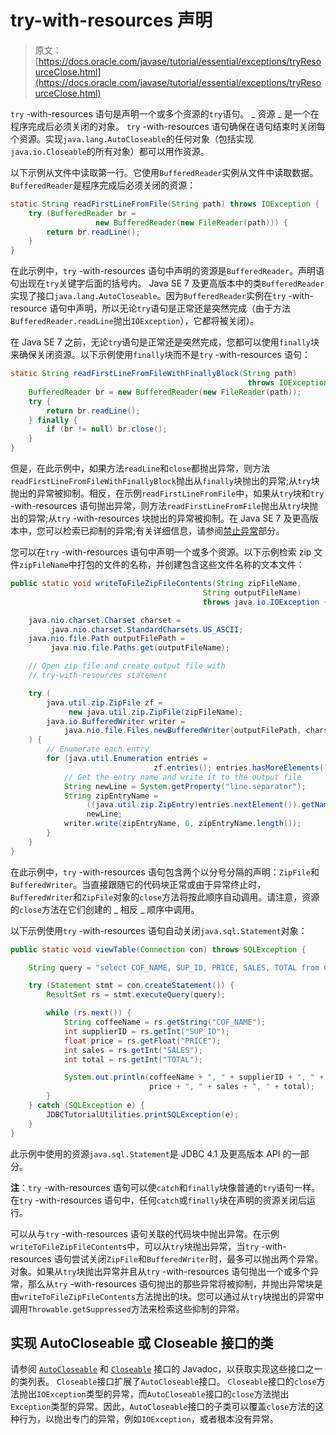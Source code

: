 # try-with-resources 声明

> 原文： [https://docs.oracle.com/javase/tutorial/essential/exceptions/tryResourceClose.html](https://docs.oracle.com/javase/tutorial/essential/exceptions/tryResourceClose.html)

`try` -with-resources 语句是声明一个或多个资源的`try`语句。 _ 资源 _ 是一个在程序完成后必须关闭的对象。 `try` -with-resources 语句确保在语句结束时关闭每个资源。实现`java.lang.AutoCloseable`的任何对象（包括实现`java.io.Closeable`的所有对象）都可以用作资源。

以下示例从文件中读取第一行。它使用`BufferedReader`实例从文件中读取数据。 `BufferedReader`是程序完成后必须关闭的资源：

```java
static String readFirstLineFromFile(String path) throws IOException {
    try (BufferedReader br =
                   new BufferedReader(new FileReader(path))) {
        return br.readLine();
    }
}

```

在此示例中，`try` -with-resources 语句中声明的资源是`BufferedReader`。声明语句出现在`try`关键字后面的括号内。 Java SE 7 及更高版本中的类`BufferedReader`实现了接口`java.lang.AutoCloseable`。因为`BufferedReader`实例在`try` -with-resource 语句中声明，所以无论`try`语句是正常还是突然完成（由于方法`BufferedReader.readLine`抛出`IOException`），它都将被关闭）。

在 Java SE 7 之前，无论`try`语句是正常还是突然完成，您都可以使用`finally`块来确保关闭资源。以下示例使用`finally`块而不是`try` -with-resources 语句：

```java
static String readFirstLineFromFileWithFinallyBlock(String path)
                                                     throws IOException {
    BufferedReader br = new BufferedReader(new FileReader(path));
    try {
        return br.readLine();
    } finally {
        if (br != null) br.close();
    }
}

```

但是，在此示例中，如果方法`readLine`和`close`都抛出异常，则方法`readFirstLineFromFileWithFinallyBlock`抛出从`finally`块抛出的异常;从`try`块抛出的异常被抑制。相反，在示例`readFirstLineFromFile`中，如果从`try`块和`try` -with-resources 语句抛出异常，则方法`readFirstLineFromFile`抛出从`try`块抛出的异常;从`try` -with-resources 块抛出的异常被抑制。在 Java SE 7 及更高版本中，您可以检索已抑制的异常;有关详细信息，请参阅[禁止异常](#suppressed-exceptions)部分。

您可以在`try` -with-resources 语句中声明一个或多个资源。以下示例检索 zip 文件`zipFileName`中打包的文件的名称，并创建包含这些文件名称的文本文件：

```java
public static void writeToFileZipFileContents(String zipFileName,
                                           String outputFileName)
                                           throws java.io.IOException {

    java.nio.charset.Charset charset =
         java.nio.charset.StandardCharsets.US_ASCII;
    java.nio.file.Path outputFilePath =
         java.nio.file.Paths.get(outputFileName);

    // Open zip file and create output file with 
    // try-with-resources statement

    try (
        java.util.zip.ZipFile zf =
             new java.util.zip.ZipFile(zipFileName);
        java.io.BufferedWriter writer = 
            java.nio.file.Files.newBufferedWriter(outputFilePath, charset)
    ) {
        // Enumerate each entry
        for (java.util.Enumeration entries =
                                zf.entries(); entries.hasMoreElements();) {
            // Get the entry name and write it to the output file
            String newLine = System.getProperty("line.separator");
            String zipEntryName =
                 ((java.util.zip.ZipEntry)entries.nextElement()).getName() +
                 newLine;
            writer.write(zipEntryName, 0, zipEntryName.length());
        }
    }
}

```

在此示例中，`try` -with-resources 语句包含两个以分号分隔的声明：`ZipFile`和`BufferedWriter`。当直接跟随它的代码块正常或由于异常终止时，`BufferedWriter`和`ZipFile`对象的`close`方法将按此顺序自动调用。请注意，资源的`close`方法在它们创建的 _ 相反 _ 顺序中调用。

以下示例使用`try` -with-resources 语句自动关闭`java.sql.Statement`对象：

```java
public static void viewTable(Connection con) throws SQLException {

    String query = "select COF_NAME, SUP_ID, PRICE, SALES, TOTAL from COFFEES";

    try (Statement stmt = con.createStatement()) {
        ResultSet rs = stmt.executeQuery(query);

        while (rs.next()) {
            String coffeeName = rs.getString("COF_NAME");
            int supplierID = rs.getInt("SUP_ID");
            float price = rs.getFloat("PRICE");
            int sales = rs.getInt("SALES");
            int total = rs.getInt("TOTAL");

            System.out.println(coffeeName + ", " + supplierID + ", " + 
                               price + ", " + sales + ", " + total);
        }
    } catch (SQLException e) {
        JDBCTutorialUtilities.printSQLException(e);
    }
}

```

此示例中使用的资源`java.sql.Statement`是 JDBC 4.1 及更高版本 API 的一部分。

**注**：`try` -with-resources 语句可以使`catch`和`finally`块像普通的`try`语句一样。在`try` -with-resources 语句中，任何`catch`或`finally`块在声明的资源关闭后运行。

可以从与`try` -with-resources 语句关联的代码块中抛出异常。在示例`writeToFileZipFileContents`中，可以从`try`块抛出异常，当`try` -with-resources 语句尝试关闭`ZipFile`和`BufferedWriter`时，最多可以抛出两个异常。对象。如果从`try`块抛出异常并且从`try` -with-resources 语句抛出一个或多个异常，那么从`try` -with-resources 语句抛出的那些异常将被抑制，并抛出异常块是由`writeToFileZipFileContents`方法抛出的块。您可以通过从`try`块抛出的异常中调用`Throwable.getSuppressed`方法来检索这些抑制的异常。

## 实现 AutoCloseable 或 Closeable 接口的类

请参阅 [`AutoCloseable`](https://docs.oracle.com/javase/8/docs/api/java/lang/AutoCloseable.html) 和 [`Closeable`](https://docs.oracle.com/javase/8/docs/api/java/io/Closeable.html) 接口的 Javadoc，以获取实现这些接口之一的类列表。 `Closeable`接口扩展了`AutoCloseable`接口。 `Closeable`接口的`close`方法抛出`IOException`类型的异常，而`AutoCloseable`接口的`close`方法抛出`Exception`类型的异常。因此，`AutoCloseable`接口的子类可以覆盖`close`方法的这种行为，以抛出专门的异常，例如`IOException`，或者根本没有异常。